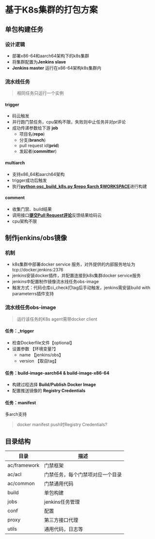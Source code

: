 # 基于K8s集群的打包方案

## 单包构建任务

### 设计逻辑

- 部署x86-64和aarch64架构下的k8s集群
- 将集群配置为**Jenkins slave**
- **Jenkins master** 运行在x86-64架构k8s集群内

### 流水线任务

> 相同任务只运行一个实例

#### trigger

- 码云触发
- 并行跑门禁任务，cpu架构不限，失败则中止任务并对pr评论
- 成功传递参数给下游 **job**
  - 项目名(**repo**)
  - 分支(**branch**)
  - pull request id(**prid**)
  - 发起者(**committer**)

#### multiarch

- 支持x86_64和aarch64架构
- trigger成功后触发
- 执行[**python osc_build_k8s.py $repo $arch $WORKSPACE**](https://gitee.com/src-openeuler/ci_check/blob/k8s/private_build/build/osc_build_k8s.py)进行构建

#### comment

- 收集门禁、build结果
- 调用接口[**提交Pull Request评论**](https://gitee.com/wuyu15255872976/gitee-python-client/blob/master/docs/PullRequestsApi.md#post_v5_repos_owner_repo_pulls)反馈结果给码云
- cpu架构不限

## 制作jenkins/obs镜像

### 机制

- k8s集群中部署docker service 服务，对外提供的内部服务地址为tcp://docker.jenkins:2376
- jenkins安装docker插件，并配置连接到k8s集群docker service服务
- jenkins中配置制作镜像流水线任务obs-image
- 触发方式：代码仓库ci_check打tag后手动触发，jenkins需安装build with parameterrs插件支持

### 流水线任务obs-image

> 运行该任务的K8s agent需带docker client

#### 任务：_trigger

- 检查Dockerfile文件【optional】
- 设置参数 【环境变量?】
  - name 【jenkins/obs】
  - version 【取自tag】

#### 任务：build-image-aarch64 & build-image-x86-64

- 构建过程选择 **Build/Publish Docker Image**
- 配置推送镜像的 **Registry Credentials**

#### 任务：manifest

多arch支持
> docker manifest push时Registry Credentials?

## 目录结构
| 目录 | 描述 |
| --- | --- |
|ac/framework | 门禁框架 |
|ac/acl | 门禁任务，每个门禁项对应一个目录 |
|ac/common | 门禁通用代码 |
|build| 单包构建|
|jobs| jenkins任务管理|
|conf|配置|
|proxy|第三方接口代理|
|utils|通用代码，日志等|
